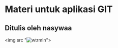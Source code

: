 # Materi untuk aplikasi GIT
## Ditulis oleh nasywaa

<img src "![wtrmln](https://github.com/xiewaavonsy/materigit/assets/150318527/ecbeb123-0efe-451b-b764-2dd110b357fc)">
